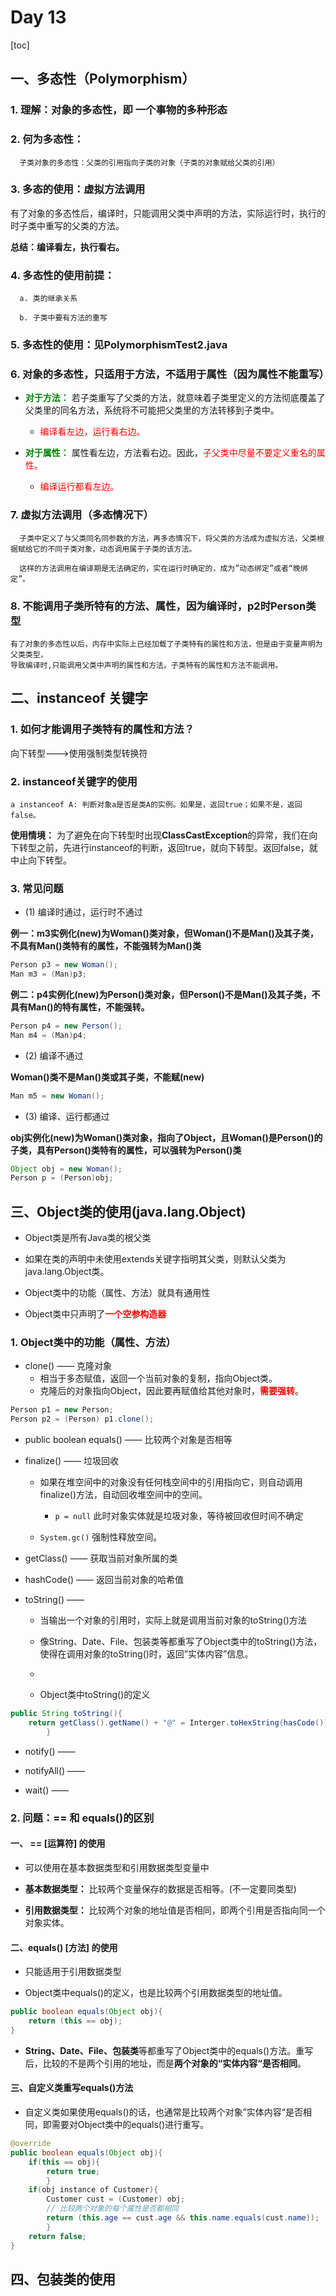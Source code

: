 # Day 13

[toc]

## 一、多态性（Polymorphism）

### 1. 理解：对象的多态性，即   一个事物的多种形态

### 2. 何为多态性：

      子类对象的多态性：父类的引用指向子类的对象（子类的对象赋给父类的引用）

### 3. 多态的使用：虚拟方法调用

有了对象的多态性后，编译时，只能调用父类中声明的方法，实际运行时，执行的时子类中重写的父类的方法。

**总结：编译看左，执行看右。**

### 4. 多态性的使用前提：
      a. 类的继承关系

      b. 子类中要有方法的重写

### 5. 多态性的使用：见PolymorphismTest2.java

### 6. 对象的多态性，只适用于方法，不适用于属性（因为属性不能重写）

* <font color=green>**对于方法：** </font>若子类重写了父类的方法，就意味着子类里定义的方法彻底覆盖了父类里的同名方法，系统将不可能把父类里的方法转移到子类中。

  * <font color=red>编译看左边，运行看右边。</font>
  

* <font color=green>**对于属性：** </font>属性看左边，方法看右边。因此，<font color=red>子父类中尽量不要定义重名的属性。</font>

  * <font color=red>编译运行都看左边。</font> 

### 7. 虚拟方法调用（多态情况下）

      子类中定义了与父类同名同参数的方法，再多态情况下，将父类的方法成为虚拟方法，父类根据赋给它的不同子类对象，动态调用属于子类的该方法。

      这样的方法调用在编译期是无法确定的，实在运行时确定的，成为”动态绑定”或者“晚绑定”。

### 8. 不能调用子类所特有的方法、属性，因为编译时，p2时Person类型
    
    有了对象的多态性以后，内存中实际上已经加载了子类特有的属性和方法，但是由于变量声明为父类类型，
    导致编译时,只能调用父类中声明的属性和方法。子类特有的属性和方法不能调用。

## 二、instanceof 关键字

### 1. 如何才能调用子类特有的属性和方法？

向下转型--->使用强制类型转换符

### 2. instanceof关键字的使用

    a instanceof A: 判断对象a是否是类A的实例。如果是，返回true；如果不是，返回false。

**使用情境：** 为了避免在向下转型时出现**ClassCastException**的异常，我们在向下转型之前，先进行instanceof的判断，返回true，就向下转型。返回false，就中止向下转型。

### 3. 常见问题

* (1) 编译时通过，运行时不通过

**例一：m3实例化(new)为Woman()类对象，但Woman()不是Man()及其子类，不具有Man()类特有的属性，不能强转为Man()类**

```java
Person p3 = new Woman();
Man m3 = (Man)p3;
```

**例二：p4实例化(new)为Person()类对象，但Person()不是Man()及其子类，不具有Man()的特有属性，不能强转。**

```java
Person p4 = new Person();
Man m4 = (Man)p4;
```
* (2) 编译不通过

**Woman()类不是Man()类或其子类，不能赋(new)**

```java
Man m5 = new Woman();
```

* (3) 编译、运行都通过

**obj实例化(new)为Woman()类对象，指向了Object，且Woman()是Person()的子类，具有Person()类特有的属性，可以强转为Person()类**

```java
Object obj = new Woman();
Person p = (Person)obj;
```

## 三、Object类的使用(java.lang.Object)

* Object类是所有Java类的根父类


* 如果在类的声明中未使用extends关键字指明其父类，则默认父类为java.lang.Object类。


* Object类中的功能（属性、方法）就具有通用性


* Object类中只声明了<font color=red>**一个空参构造器**</font>

### 1. Object类中的功能（属性、方法）

* clone() —— 克隆对象
  * 相当于多态赋值，返回一个当前对象的复制，指向Object类。
  * 克隆后的对象指向Object，因此要再赋值给其他对象时，<font color=red>**需要强转**</font>。

```java
Person p1 = new Person;
Person p2 = (Person) p1.clone();
```

* public boolean equals() —— 比较两个对象是否相等


* finalize() —— 垃圾回收

  * 如果在堆空间中的对象没有任何栈空间中的引用指向它，则自动调用finalize()方法，自动回收堆空间中的空间。

    * `p = null` 此时对象实体就是垃圾对象，等待被回收但时间不确定
  
  * `System.gc()` 强制性释放空间。

* getClass() —— 获取当前对象所属的类

* hashCode() —— 返回当前对象的哈希值

* toString() —— 

  * 当输出一个对象的引用时，实际上就是调用当前对象的toString()方法

  * 像String、Date、File、包装类等都重写了Object类中的toString()方法，使得在调用对象的toString()时，返回”实体内容”信息。
  
  * 

  * Object类中toString()的定义

```java
public String toString(){
    return getClass().getName() + "@" = Interger.toHexString(hasCode());
        }
```

* notify() ——

* notifyAll() —— 

* wait() —— 

### 2. 问题：== 和 equals()的区别

#### 一、 == [运算符] 的使用

* 可以使用在基本数据类型和引用数据类型变量中

* **基本数据类型：** 比较两个变量保存的数据是否相等。(不一定要同类型)

* **引用数据类型：** 比较两个对象的地址值是否相同，即两个引用是否指向同一个对象实体。

#### 二、equals() [方法] 的使用

* 只能适用于引用数据类型

* Object类中equals()的定义，也是比较两个引用数据类型的地址值。

```java
public boolean equals(Object obj){
    return (this == obj);
}
```

* **String、Date、File、包装类**等都重写了Object类中的equals()方法。重写后，比较的不是两个引用的地址，而是**两个对象的“实体内容“是否相同**。

#### 三、自定义类重写equals()方法

* 自定义类如果使用equals()的话，也通常是比较两个对象”实体内容“是否相同，即需要对Object类中的equals()进行重写。

```java
@override
public boolean equals(Object obj){
    if(this == obj){
        return true;
        }
    if(obj instance of Customer){
        Customer cust = (Customer) obj;
        // 比较两个对象的每个属性是否都相同
        return (this.age == cust.age && this.name.equals(cust.name));
        }
    return false;
}
```
## 四、包装类的使用


